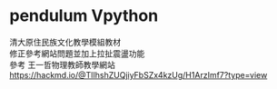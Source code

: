 # pendulum Vpython
清大原住民族文化教學模組教材
<br>修正參考網站問題並加上拉扯震盪功能
<br>參考 王一哲物理教師教學網站
https://hackmd.io/@TlIhshZUQjiyFbSZx4kzUg/H1ArzImf7?type=view
